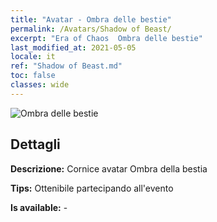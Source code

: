 ```yaml
---
title: "Avatar - Ombra delle bestie"
permalink: /Avatars/Shadow of Beast/
excerpt: "Era of Chaos  Ombra delle bestie"
last_modified_at: 2021-05-05
locale: it
ref: "Shadow of Beast.md"
toc: false
classes: wide
---
```

 ![Ombra delle bestie](/images/a/avatarFrame_79.png)

## Dettagli

 **Descrizione:** Cornice avatar Ombra della bestia 

 **Tips:** Ottenibile partecipando all'evento 

 **Is available:**  - 

